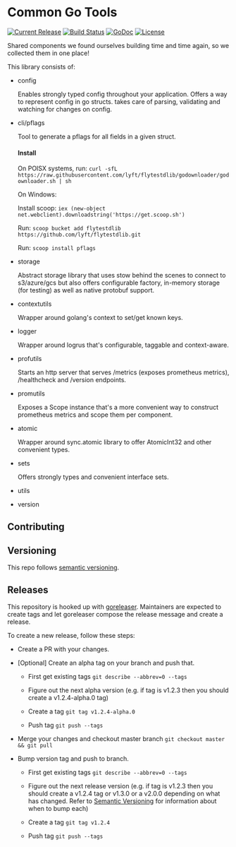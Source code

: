 Common Go Tools
=====================
[![Current Release](https://img.shields.io/github/release/lyft/flytestdlib.svg)](https://github.com/lyft/flytestdlib/releases/latest)
[![Build Status](https://travis-ci.org/lyft/flytestdlib.svg?branch=master)](https://travis-ci.org/lyft/flytestdlib)
[![GoDoc](https://godoc.org/github.com/lyft/flytestdlib?status.svg)](https://godoc.org/github.com/lyft/flytestdlib)
[![License](https://img.shields.io/badge/LICENSE-Apache2.0-ff69b4.svg)](http://www.apache.org/licenses/LICENSE-2.0.html)

Shared components we found ourselves building time and time again, so we collected them in one place!

This library consists of:
 - config

   Enables strongly typed config throughout your application. Offers a way to represent config in go structs. takes care of parsing, validating and watching for changes on config.

 - cli/pflags

   Tool to generate a pflags for all fields in a given struct.
   
   #### Install
   
   On POISX systems, run: `curl -sfL https://raw.githubusercontent.com/lyft/flytestdlib/godownloader/godownloader.sh | sh`
   
   On Windows:
   
   Install scoop: `iex (new-object net.webclient).downloadstring('https://get.scoop.sh')`
   
   Run: `scoop bucket add flytestdlib https://github.com/lyft/flytestdlib.git`
   
   Run: `scoop install pflags`

 - storage

   Abstract storage library that uses stow behind the scenes to connect to s3/azure/gcs but also offers configurable factory, in-memory storage (for testing) as well as native protobuf support.

 - contextutils

   Wrapper around golang's context to set/get known keys.

 - logger

   Wrapper around logrus that's configurable, taggable and context-aware.

 - profutils

   Starts an http server that serves /metrics (exposes prometheus metrics), /healthcheck and /version endpoints.

 - promutils

   Exposes a Scope instance that's a more convenient way to construct prometheus metrics and scope them per component.

 - atomic

   Wrapper around sync.atomic library to offer AtomicInt32 and other convenient types.

 - sets

   Offers strongly types and convenient interface sets.

 - utils
 - version

Contributing
------------

## Versioning

This repo follows [semantic versioning](https://semver.org/).

## Releases

This repository is hooked up with [goreleaser](https://goreleaser.com/). Maintainers are expected to create tags and let goreleaser compose the release message and create a release.

To create a new release, follow these steps:

- Create a PR with your changes.

- [Optional] Create an alpha tag on your branch and push that.
  
  - First get existing tags `git describe --abbrev=0 --tags`
  
  - Figure out the next alpha version (e.g. if tag is v1.2.3 then you should create a v1.2.4-alpha.0 tag)
  
  - Create a tag `git tag v1.2.4-alpha.0`
  
  - Push tag `git push --tags`

- Merge your changes and checkout master branch `git checkout master && git pull`

- Bump version tag and push to branch.

  - First get existing tags `git describe --abbrev=0 --tags`
  
  - Figure out the next release version (e.g. if tag is v1.2.3 then you should create a v1.2.4 tag or v1.3.0 or a v2.0.0 depending on what has changed. Refer to [Semantic Versioning](https://semver.org/) for information about when to bump each)
  
  - Create a tag `git tag v1.2.4`
  
  - Push tag `git push --tags`

